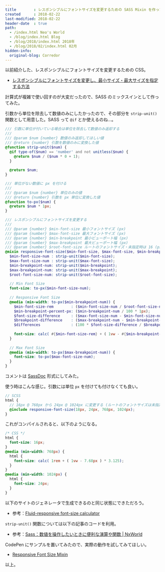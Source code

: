 ```yaml
---
title        : レスポンシブルにフォントサイズを変更するための SASS Mixin を作った
created      : 2018-02-22
last-modified: 2018-02-22
header-date  : true
path:
  - /index.html Neo's World
  - /blog/index.html Blog
  - /blog/2018/index.html 2018年
  - /blog/2018/02/index.html 02月
hidden-info:
  original-blog: Corredor
---
```


以前紹介した、レスポンシブルにフォントサイズを変更するための CSS。

- [レスポンシブルにフォントサイズを変更し、最小サイズ・最大サイズを指定する方法](/blog/2017/12/29-02.html)

計算式が複雑で使い回すのが大変だったので、SASS のミックスインとして作ってみた。

引数から単位を除去して数値のみにしたかったので、その部分を `strip-unit()` 関数として用意した。SASS って `@if` とか使えるのね…。

```scss
/// 引数に単位が付いている場合は単位を除去して数値のみ返却する
/// 
/// @param $num {number} 数値のみ返却してほしい値
/// @return {number} 引数を数値のみに変換した値
@function strip-unit($num) {
  @if type-of($num) == 'number' and not unitless($num) {
    @return $num / ($num * 0 + 1);
  }
  
  @return $num;
}

/// 単位がない数値に px を付ける
/// 
/// @param $num {number} 単位のみの値
/// @return {number} 引数を px 単位に変換した値
@function to-px($num) {
  @return $num * 1px;
}

/// レスポンシブルにフォントサイズを変更する
/// 
/// @param {number} $min-font-size 最小フォントサイズ (px)
/// @param {number} $max-font-size 最大フォントサイズ (px)
/// @param {number} $min-breakpoint 最小ビューポート幅 (px)
/// @param {number} $max-breakpoint 最大ビューポート幅 (px)
/// @param {number} $root-font-size ルートのフォントサイズ・未指定時は 16 (px)
@mixin responsive-font-size($min-font-size, $max-font-size, $min-breakpoint, $max-breakpoint, $root-font-size: 16px) {
  $min-font-size-num : strip-unit($min-font-size);
  $max-font-size-num : strip-unit($max-font-size);
  $min-breakpoint-num: strip-unit($min-breakpoint);
  $max-breakpoint-num: strip-unit($max-breakpoint);
  $root-font-size-num: strip-unit($root-font-size);
  
  // Min Font Size
  font-size: to-px($min-font-size-num);
  
  // Responsive Font Size
  @media (min-width: to-px($min-breakpoint-num)) {
    $min-font-size-rem        : ($min-font-size-num / $root-font-size-num * 1rem);
    $min-breakpoint-percent-px: ($min-breakpoint-num / 100 * 1px);
    $font-size-difference     : ($max-font-size-num - $min-font-size-num);
    $breakpoint-difference    : ($max-breakpoint-num - $min-breakpoint-num);
    $differences              : (100 * $font-size-difference / $breakpoint-difference);
    
    font-size: calc( #{$min-font-size-rem} + ( 1vw - #{$min-breakpoint-percent-px} ) * #{$differences} );
  }
  
  // Max Font Size
  @media (min-width: to-px($max-breakpoint-num)) {
    font-size: to-px($max-font-size-num);
  }
}
```

コメントは [SassDoc](http://sassdoc.com/) 形式にしてみた。

使う時はこんな感じ。引数には単位 `px` を付けても付けなくても良い。

```scss
// SCSS
html {
  // 16px @ 768px から 24px @ 1024px に変更する (ルートのフォントサイズは未指定で 16px として扱わせる)
  @include responsive-font-size(18px, 24px, 768px, 1024px);
}
```

これがコンパイルされると、以下のようになる。

```css
/* CSS */
html {
  font-size: 16px;
}
@media (min-width: 768px) {
  html {
    font-size: calc( 1rem + ( 1vw - 7.68px ) * 3.125);
  }
}
@media (min-width: 1024px) {
  html {
    font-size: 24px;
  }
}
```

以下のサイトのジェネレータで生成できるのと同じ状態にできただろう。

- 参考：[Fluid-responsive font-size calculator](https://websemantics.uk/tools/responsive-font-calculator/)

`strip-unit()` 関数については以下の記事のコードを利用。

- 参考：[Sass：数値を操作したいときに便利な演算や関数 | NxWorld](https://www.nxworld.net/tips/sass-number-operations-and-functions.html#anchor03-01)

CodePen にサンプルを置いてみたので、実際の動作を試してみてほしい。

- [Responsive Font Size Mixin](https://codepen.io/Neos21/pen/bLMBoq/)

以上。
